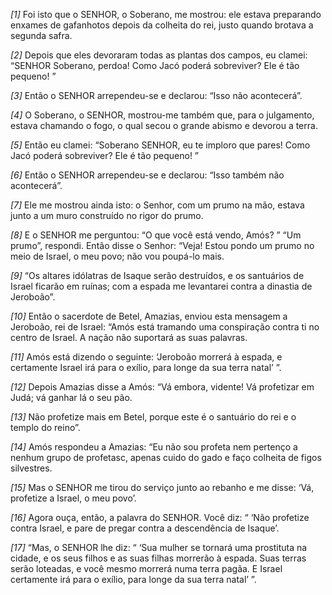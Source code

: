 *[1]* Foi isto que o SENHOR, o Soberano, me mostrou: ele estava preparando enxames de gafanhotos depois da colheita do rei, justo quando brotava a segunda safra.

*[2]* Depois que eles devoraram todas as plantas dos campos, eu clamei: “SENHOR Soberano, perdoa! Como Jacó poderá sobreviver? Ele é tão pequeno! ”

*[3]* Então o SENHOR arrependeu-se e declarou: “Isso não acontecerá”.

*[4]* O Soberano, o SENHOR, mostrou-me também que, para o julgamento, estava chamando o fogo, o qual secou o grande abismo e devorou a terra.

*[5]* Então eu clamei: “Soberano SENHOR, eu te imploro que pares! Como Jacó poderá sobreviver? Ele é tão pequeno! ”

*[6]* Então o SENHOR arrependeu-se e declarou: “Isso também não acontecerá”.

*[7]* Ele me mostrou ainda isto: o Senhor, com um prumo na mão, estava junto a um muro construído no rigor do prumo.

*[8]* E o SENHOR me perguntou: “O que você está vendo, Amós? ” “Um prumo”, respondi. Então disse o Senhor: “Veja! Estou pondo um prumo no meio de Israel, o meu povo; não vou poupá-lo mais.

*[9]* “Os altares idólatras de Isaque serão destruídos, e os santuários de Israel ficarão em ruínas; com a espada me levantarei contra a dinastia de Jeroboão”.

*[10]* Então o sacerdote de Betel, Amazias, enviou esta mensagem a Jeroboão, rei de Israel: “Amós está tramando uma conspiração contra ti no centro de Israel. A nação não suportará as suas palavras.

*[11]* Amós está dizendo o seguinte: ‘Jeroboão morrerá à espada, e certamente Israel irá para o exílio, para longe da sua terra natal’ ”.

*[12]* Depois Amazias disse a Amós: “Vá embora, vidente! Vá profetizar em Judá; vá ganhar lá o seu pão.

*[13]* Não profetize mais em Betel, porque este é o santuário do rei e o templo do reino”.

*[14]* Amós respondeu a Amazias: “Eu não sou profeta nem pertenço a nenhum grupo de profetasc, apenas cuido do gado e faço colheita de figos silvestres.

*[15]* Mas o SENHOR me tirou do serviço junto ao rebanho e me disse: ‘Vá, profetize a Israel, o meu povo’.

*[16]* Agora ouça, então, a palavra do SENHOR. Você diz: “ ‘Não profetize contra Israel, e pare de pregar contra a descendência de Isaque’.

*[17]* “Mas, o SENHOR lhe diz: “ ‘Sua mulher se tornará uma prostituta na cidade, e os seus filhos e as suas filhas morrerão à espada. Suas terras serão loteadas, e você mesmo morrerá numa terra pagãa. E Israel certamente irá para o exílio, para longe da sua terra natal’ ”.

